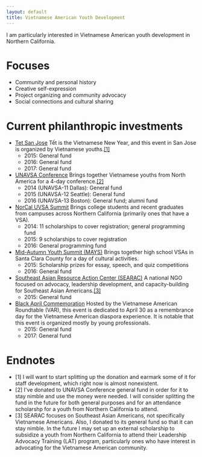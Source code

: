 ```yaml
---
layout: default
title: Vietnamese American Youth Development
---
```


I am particularly interested in Vietnamese American youth development in Northern California.

# Focuses
- Community and personal history
- Creative self-expression
- Project organizing and community advocacy
- Social connections and cultural sharing

# Current philanthropic investments
- [Tet San Jose](http://www.tetsanjose.org) Tết is the Vietnamese New Year, and this event in San Jose is organized by Vietnamese youths.[\[1\]](#1)
  - 2015: General fund
  - 2016: General fund
  - 2017: General fund
- [UNAVSA Conference](http://conference.unavsa.org) Brings together Vietnamese youths from North America for a 4-day conference.[\[2\]](#2)
  - 2014 (UNAVSA-11 Dallas): General fund
  - 2015 (UNAVSA-12 Seattle): General fund
  - 2016 (UNAVSA-13 Boston): General fund; alumni fund
- [NorCal UVSA Summit](http://summit.norcaluvsa.org) Brings college students and recent graduates from campuses across Northern California (primarily ones that have a VSA).
  - 2014: 11 scholarships to cover registration; general programming fund
  - 2015: 9 scholarships to cover registration
  - 2016: General programming fund
- [Mid-Autumn Youth Summit (MAYS)](https://www.facebook.com/events/474512559395601) Brings together high school VSAs in Santa Clara County for a day of cultural activities.
  - 2015: Scholarship prizes for essay, speech, and quiz competitions
  - 2016: General fund
- [Southeast Asian Resource Action Center (SEARAC)](http://www.searac.org) A national NGO focused on advocacy, leadership development, and capacity-building for Southeast Asian Americans.[\[3\]](#3)
  - 2015: General fund
- [Black April Commemoration](http://www.varoundtable.org) Hosted by the Vietnamese American Roundtable (VAR), this event is dedicated to April 30 as a  remembrance day for the Vietnamese American diaspora experience. It is notable that this event is organized mostly by young professionals.
  - 2015: General fund
  - 2017: General fund

# Endnotes
- [1] I will want to start splitting up the donation and earmark some of it for staff development, which right now is almost nonexistent.
- [2] I've donated to UNAVSA Conference general fund in order for it to stay nimble and use the money were needed. I will consider splitting the fund in the future for both general purposes and for an attendance scholarshp for a youth from Northern California to attend.
- [3] SEARAC focuses on Southeast Asian Americans, not specifically Vietnamese Americans. Also, I donated to its general fund so that it can stay nimble. In the future I may set up an external scholarship to subsidize a youth from Northern California to attend their Leadership Advocacy Training (LAT) program, particularly ones who have interest in advocating for the Vietnamese American community.

